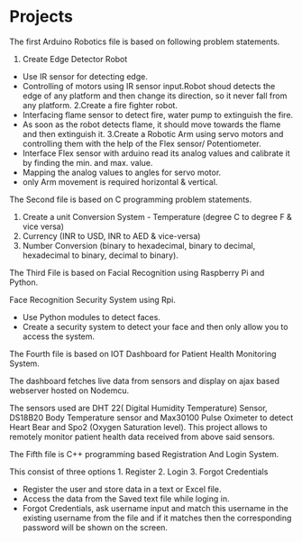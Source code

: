 # Projects
The first  Arduino Robotics file  is based on following problem statements. 
 
1. Create Edge Detector Robot
- Use IR sensor for detecting edge.
- Controlling of motors using IR sensor input.Robot shoud detects the edge of any platform and then change its direction, so it never fall from any platform.
2.Create a fire fighter robot.
- Interfacing flame sensor to detect fire, water pump to extinguish the fire.
- As soon as the robot detects flame, it should move towards the flame and then extinguish it.
3.Create a Robotic Arm using servo motors and controlling them with the help of the Flex sensor/ Potentiometer.
- Interface Flex sensor with arduino read its analog values and calibrate it by finding the min. and max. value.
- Mapping the analog values to angles for servo motor.
- only Arm movement is required horizontal & vertical.

The Second file is based on C programming problem statements. 
1. Create a unit Conversion System - Temperature (degree C to degree F & vice versa)
2. Currency (INR to USD, INR to AED & vice-versa)
3. Number Conversion (binary to hexadecimal, binary to decimal, hexadecimal to binary, decimal to binary). 

The Third File is based on Facial Recognition using Raspberry Pi and Python. 

Face Recognition Security System using Rpi.
- Use Python modules to detect faces.
- Create a security system to detect your face and then only allow you to
access the system.

The Fourth file is based on IOT Dashboard for Patient Health Monitoring System. 

The dashboard fetches live data from sensors and display on ajax based webserver hosted on Nodemcu.

The sensors used are DHT 22( Digital Humidity Temperature) Sensor, DS18B20 Body Temperature sensor and Max30100 Pulse Oximeter to detect Heart Bear and Spo2 (Oxygen Saturation level). 
This project allows to remotely monitor patient health data received from above said sensors.

The Fifth file is  C++ programming based Registration And Login System. 

This consist of three options 1. Register 2. Login 3. Forgot Credentials
- Register the user and store data in a text or Excel file.
- Access the data from the Saved text file while loging in.
- Forgot Credentials, ask username input and match this username in the
existing username from the file and if it matches then the corresponding
password will be shown on the screen.
